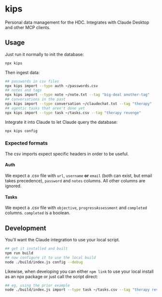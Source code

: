 # kips

Personal data management for the HDC. Integrates with Claude Desktop and other MCP clients.

## Usage

Just run it normally to init the database:

```bash
npx kips
```

Then ingest data:

```bash
## passwords in csv files
npx kips import --type auth ~/passwords.csv
## notes and tags
npx kips import --type note ~/note.txt --tag "big-deal another-tag"
## conversations in the past
npx kips import --type conversation ~/claudechat.txt --tag "therapy"
## agentic tasks that aren't done yet
npx kips import --type task ~/tasks.csv --tag "therapy revenge"
```

Integrate it into Claude to let Claude query the database:

```bash
npx kips config
```

### Expected formats

The csv imports expect specific headers in order to be useful.

#### Auth

We expect a .csv file with `url`, `username` **or** `email` (both can exist, but email takes precedence), `password` and `notes` columns. All other columns are ignored.

#### Tasks

We expect a .csv file with `objective`, `progressAssessment` and `completed` columns. `completed` is a boolean.

## Development

You'll want the Claude integration to use your local script.

```bash
## get it installed and built
npm run build
## now configure it to use the local build
node ./build/index.js config --debug
```

Likewise, when developing you can either `npm link` to use your local install as an npx package or just call the script direct:

```bash
## eg, using the prior example
node ./build/index.js import --type task ~/tasks.csv --tag "therapy revenge"
```
